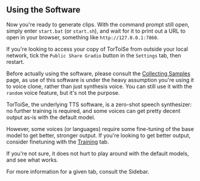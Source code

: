 ## Using the Software

Now you're ready to generate clips. With the command prompt still open, simply enter `start.bat` (or `start.sh`), and wait for it to print out a URL to open in your browser, something like `http://127.0.0.1:7860`.

If you're looking to access your copy of TorToiSe from outside your local network, tick the `Public Share Gradio` button in the `Settings` tab, then restart.

Before actually using the software, please consult the [Collecting Samples](Collecting-Samples) page, as use of this software is under the heavy assumption you're using it to voice clone, rather than just synthesis voice. You can still use it with the `random` voice feature, but it's not the purpose.

TorToiSe, the underlying TTS software, is a zero-shot speech synthesizer: no further training is required, and some voices can get pretty decent output as-is with the default model.

However, some voices (or languages) require some fine-tuning of the base model to get better, stronger output. If you're looking to get better output, consider finetuning with the [Training](Training) tab.

If you're not sure, it does not hurt to play around with the default models, and see what works. 

For more information for a given tab, consult the Sidebar.